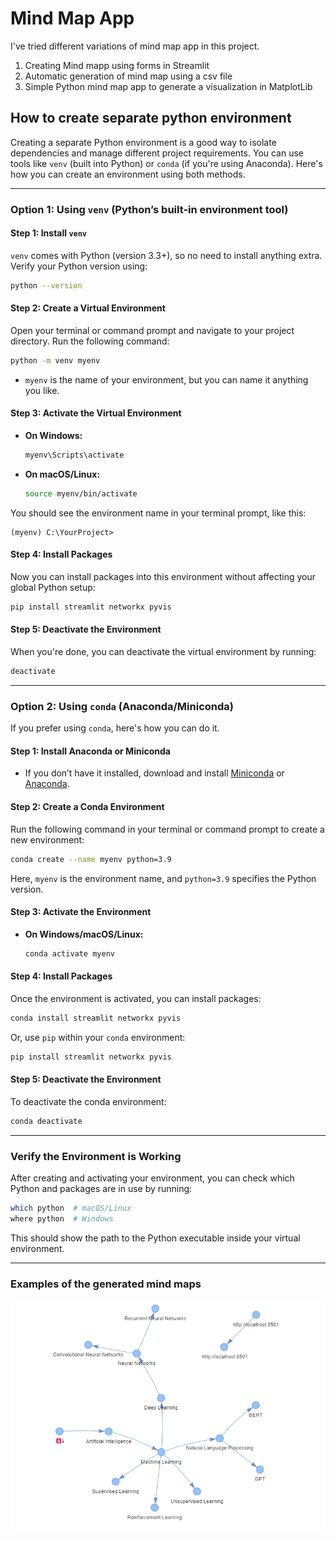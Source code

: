 # Mind Map App

I've tried different variations of mind map app in this project.

1. Creating Mind mapp using forms in Streamlit
2. Automatic generation of mind map using a csv file
3. Simple Python mind map app to generate a visualization in MatplotLib

## How to create separate python environment

Creating a separate Python environment is a good way to isolate dependencies and manage different project requirements. You can use tools like `venv` (built into Python) or `conda` (if you're using Anaconda). Here's how you can create an environment using both methods.

---

### Option 1: Using `venv` (Python’s built-in environment tool)

#### Step 1: Install `venv`
`venv` comes with Python (version 3.3+), so no need to install anything extra. Verify your Python version using:

```bash
python --version
```

#### Step 2: Create a Virtual Environment
Open your terminal or command prompt and navigate to your project directory. Run the following command:

```bash
python -m venv myenv
```
- `myenv` is the name of your environment, but you can name it anything you like.

#### Step 3: Activate the Virtual Environment

- **On Windows:**
  ```bash
  myenv\Scripts\activate
  ```

- **On macOS/Linux:**
  ```bash
  source myenv/bin/activate
  ```

You should see the environment name in your terminal prompt, like this:
```
(myenv) C:\YourProject>
```

#### Step 4: Install Packages
Now you can install packages into this environment without affecting your global Python setup:

```bash
pip install streamlit networkx pyvis
```

#### Step 5: Deactivate the Environment
When you're done, you can deactivate the virtual environment by running:

```bash
deactivate
```

---

### Option 2: Using `conda` (Anaconda/Miniconda)

If you prefer using `conda`, here's how you can do it.

#### Step 1: Install Anaconda or Miniconda
- If you don’t have it installed, download and install [Miniconda](https://docs.conda.io/en/latest/miniconda.html) or [Anaconda](https://www.anaconda.com/products/individual).

#### Step 2: Create a Conda Environment
Run the following command in your terminal or command prompt to create a new environment:

```bash
conda create --name myenv python=3.9
```
Here, `myenv` is the environment name, and `python=3.9` specifies the Python version.

#### Step 3: Activate the Environment
- **On Windows/macOS/Linux:**
  ```bash
  conda activate myenv
  ```

#### Step 4: Install Packages
Once the environment is activated, you can install packages:

```bash
conda install streamlit networkx pyvis
```

Or, use `pip` within your `conda` environment:

```bash
pip install streamlit networkx pyvis
```

#### Step 5: Deactivate the Environment
To deactivate the conda environment:

```bash
conda deactivate
```

---

### Verify the Environment is Working
After creating and activating your environment, you can check which Python and packages are in use by running:

```bash
which python  # macOS/Linux
where python  # Windows
```

This should show the path to the Python executable inside your virtual environment.

---
### Examples of the generated mind maps

![mindmap](./download1.png)
